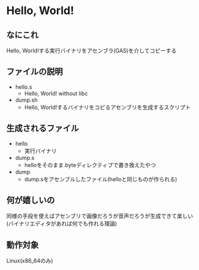 # Hello, World!

## なにこれ
Hello, World!する実行バイナリをアセンブラ(GAS)を介してコピーする

## ファイルの説明
* hello.s
  * Hello, World! without libc
* dump.sh
  * Hello, World!するバイナリをコピるアセンブリを生成するスクリプト

## 生成されるファイル
* hello
  * 実行バイナリ
* dump.s
  * helloをそのまま.byteディレクティブで書き換えたやつ
* dump
  * dump.sをアセンブルしたファイル(helloと同じものが作られる)

## 何が嬉しいの
同様の手段を使えばアセンブリで画像だろうが音声だろうが生成できて楽しい(バイナリエディタがあれば何でも作れる理論)

## 動作対象
Linux(x86\_64のみ)
